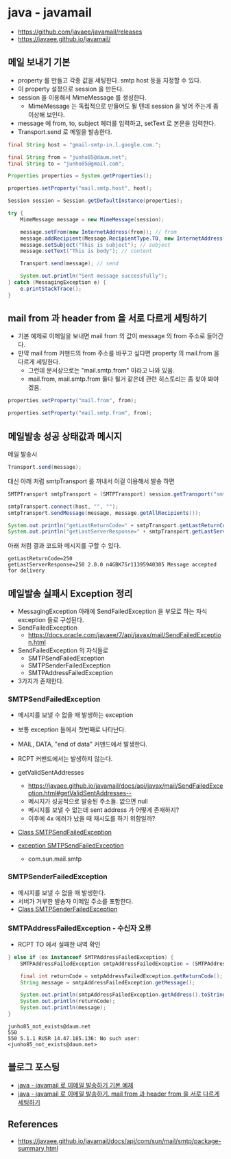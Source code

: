# java - javamail

* https://github.com/javaee/javamail/releases
* https://javaee.github.io/javamail/

## 메일 보내기 기본
* property 를 만들고 각종 값을 세팅한다. smtp host 등을 지정할 수 있다.
* 이 property 설정으로 session 을 만든다.
* session 을 이용해서 MimeMessage 를 생성한다.
  * MimeMessage 는 독립적으로 만들어도 될 텐데 session 을 넣어 주는게 좀 이상해 보인다.
* message 에 from, to, subject 헤더를 입력하고, setText 로 본문을 입력한다.
* Transport.send 로 메일을 발송한다.

```java
final String host = "gmail-smtp-in.l.google.com.";

final String from = "junho85@daum.net";
final String to = "junho85@gmail.com";

Properties properties = System.getProperties();

properties.setProperty("mail.smtp.host", host);

Session session = Session.getDefaultInstance(properties);

try {
    MimeMessage message = new MimeMessage(session);

    message.setFrom(new InternetAddress(from)); // from
    message.addRecipient(Message.RecipientType.TO, new InternetAddress(to)); // recipients
    message.setSubject("This is subject"); // subject
    message.setText("This is body"); // content

    Transport.send(message); // send

    System.out.println("Sent message successfully");
} catch (MessagingException e) {
    e.printStackTrace();
}
```

## mail from 과 header from 을 서로 다르게 세팅하기
* 기본 예제로 이메일을 보내면 mail from 의 값이 message 의 from 주소로 들어간다.
* 만약 mail from 커맨드의 from 주소를 바꾸고 싶다면 property 의 mail.from 을 다르게 세팅한다.
  * 그런데 문서상으로는 "mail.smtp.from" 이라고 나와 있음.
  * mail.from, mail.smtp.from 둘다 될거 같은데 관련 히스토리는 좀 찾아 봐야 겠음.
```java
properties.setProperty("mail.from", from);
```

```java
properties.setProperty("mail.smtp.from", from);
```

## 메일발송 성공 상태값과 메시지
메일 발송시
```java
Transport.send(message);
```
대신 아래 처럼 smtpTransport 를 꺼내서 이걸 이용해서 발송 하면
```java
SMTPTransport smtpTransport = (SMTPTransport) session.getTransport("smtp");

smtpTransport.connect(host, "", "");
smtpTransport.sendMessage(message, message.getAllRecipients());

System.out.println("getLastReturnCode=" + smtpTransport.getLastReturnCode());
System.out.println("getLastServerResponse=" + smtpTransport.getLastServerResponse());
```

아래 처럼 결과 코드와 메시지를 구할 수 있다.
```
getLastReturnCode=250
getLastServerResponse=250 2.0.0 n4GBK7Sr11395940305 Message accepted for delivery
```


## 메일발송 실패시 Exception 정리
* MessagingException 아래에 SendFailedException 을 부모로 하는 자식 exception 들로 구성된다.
* SendFailedException
  * https://docs.oracle.com/javaee/7/api/javax/mail/SendFailedException.html
* SendFailedException 의 자식들로
  * SMTPSendFailedException
  * SMTPSenderFailedException
  * SMTPAddressFailedException
* 3가지가 존재한다.

### SMTPSendFailedException
* 메시지를 보낼 수 없을 때 발생하는 exception
* 보통 exception 들에서 첫번째로 나타난다.
* MAIL, DATA, "end of data" 커맨드에서 발생한다.
* RCPT 커맨드에서는 발생하지 않는다.
* getValidSentAddresses
  * https://javaee.github.io/javamail/docs/api/javax/mail/SendFailedException.html#getValidSentAddresses--
  * 메시지가 성공적으로 발송된 주소들. 없으면 null
  * 메시지를 보낼 수 없는데 sent address 가 어떻게 존재하지?
  * 이후에 4x 에러가 났을 때 재시도를 하기 위함일까?


* [Class SMTPSendFailedException](https://javaee.github.io/javamail/docs/api/com/sun/mail/smtp/SMTPSendFailedException.html)
* [exception SMTPSendFailedException](http://edelstein.pebbles.cs.cmu.edu/jadeite/main.php?api=javamail&state=class&package=com.sun.mail.smtp&class=SMTPSendFailedException)
  * com.sun.mail.smtp

### SMTPSenderFailedException
* 메시지를 보낼 수 없을 때 발생한다.
* 서버가 거부한 발송자 이메일 주소를 포함한다.
* [Class SMTPSenderFailedException](https://javaee.github.io/javamail/docs/api/com/sun/mail/smtp/SMTPSenderFailedException.html)

### SMTPAddressFailedException - 수신자 오류
* RCPT TO 에서 실패한 내역 확인
```java
} else if (ex instanceof SMTPAddressFailedException) {
    SMTPAddressFailedException smtpAddressFailedException = (SMTPAddressFailedException) ex;

    final int returnCode = smtpAddressFailedException.getReturnCode();
    String message = smtpAddressFailedException.getMessage();

    System.out.println(smtpAddressFailedException.getAddress().toString());
    System.out.println(returnCode);
    System.out.println(message);
}
```

```
junho85_not_exists@daum.net
550
550 5.1.1 RUSR 14.47.185.136: No such user: <junho85_not_exists@daum.net>
```

## 블로그 포스팅
* [java - javamail 로 이메일 발송하기 기본 예제](http://junho85.pe.kr/954)
* [java - javamail 로 이메일 발송하기. mail from 과 header from 을 서로 다르게 세팅하기](http://junho85.pe.kr/955)

## References
* https://javaee.github.io/javamail/docs/api/com/sun/mail/smtp/package-summary.html
